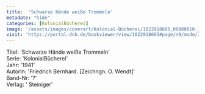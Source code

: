 ```yaml
---
title:  'Schwarze Hände weiße Trommeln'
metadate: "hide"
categories: [KolonialBücherei]
image: '/assets/images/coverart/Kolonial-Bücherei/1022918605_00000010.jpg'
visit: 'https://portal.dnb.de/bookviewer/view/1022918605#page/n0/mode/2up'
---
```

Titel: 'Schwarze Hände weiße Trommeln' <br>
Serie: 'KolonialBücherei' <br>
Jahr: '1941' <br>
AutorIn: 'Friedrich Bernhard. [Zeichngn: O. Wendt]' <br>
Band-Nr: '?' <br>
Verlag: ' Steiniger'